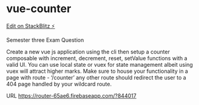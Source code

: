 # vue-counter

[Edit on StackBlitz ⚡️](https://stackblitz.com/edit/vue-5zxefu)

Semester three Exam Question

Create a new vue js application using the cli then setup a counter composable with increment, decrement, reset, setValue functions with a valid UI. You can use local state or vuex for state management albeit using vuex will attract higher marks. Make sure to house your functionality in a page with route - ‘/counter’ any other route should redirect the user to a 404 page handled by your wildcard route.

URL
https://router-65ae6.firebaseapp.com/?844017
